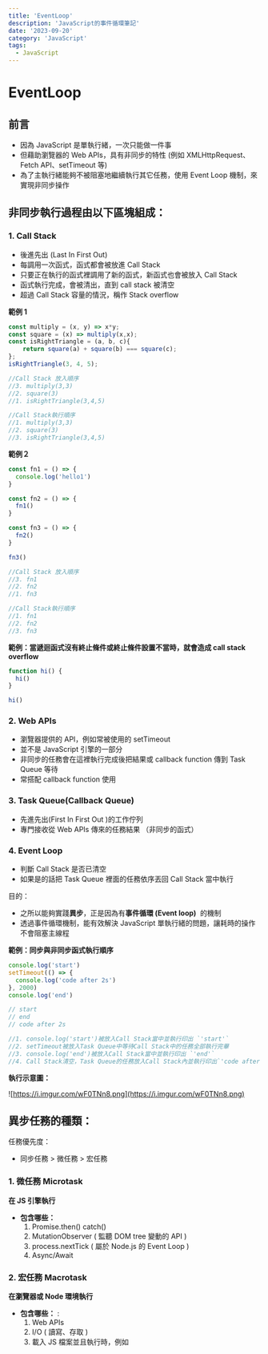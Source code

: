```yaml
---
title: 'EventLoop'
description: 'JavaScript的事件循環筆記'
date: '2023-09-20'
category: 'JavaScript'
tags:
  - JavaScript
---
```


# EventLoop

## 前言

- 因為 JavaScript 是單執行緒，一次只能做一件事
- 但藉助瀏覽器的 Web APIs，具有非同步的特性
  (例如 XMLHttpRequest、Fetch API、setTimeout 等)
- 為了主執行緒能夠不被阻塞地繼續執行其它任務，使用 Event Loop 機制，來實現非同步操作

## 非同步執行過程由以下區塊組成：

### 1. Call Stack

- 後進先出 (Last In First Out)
- 每調用一次函式，函式都會被放進 Call Stack
- 只要正在執行的函式裡調用了新的函式，新函式也會被放入 Call Stack
- 函式執行完成，會被清出，直到 call stack 被清空
- 超過 Call Stack 容量的情況，稱作 Stack overflow

**範例 1**

```js
const multiply = (x, y) => x*y;
const square = (x) => multiply(x,x);
const isRightTriangle = (a, b, c){
    return square(a) + square(b) === square(c);
};
isRightTriangle(3, 4, 5);

//Call Stack 放入順序
//3. multiply(3,3)
//2. square(3)
//1. isRightTriangle(3,4,5)

//Call Stack執行順序
//1. multiply(3,3)
//2. square(3)
//3. isRightTriangle(3,4,5)
```

**範例２**

```js
const fn1 = () => {
  console.log('hello1')
}

const fn2 = () => {
  fn1()
}

const fn3 = () => {
  fn2()
}

fn3()

//Call Stack 放入順序
//3. fn1
//2. fn2
//1. fn3

//Call Stack執行順序
//1. fn1
//2. fn2
//3. fn3
```

**範例：當遞迴函式沒有終止條件或終止條件設置不當時，就會造成 call stack overflow**

```js
function hi() {
  hi()
}

hi()
```

### 2. Web APIs

- 瀏覽器提供的 API，例如常被使用的 setTimeout
- 並不是 JavaScript 引擎的一部分
- 非同步的任務會在這裡執行完成後把結果或 callback function 傳到 Task Queue 等待
- 常搭配 callback function 使用

### 3. Task Queue(Callback Queue)

- 先進先出(First In First Out )的工作佇列
- 專門接收從 Web APIs 傳來的任務結果 （非同步的函式）

### 4. Event Loop

- 判斷 Call Stack 是否已清空
- 如果是的話把 Task Queue 裡面的任務依序丟回 Call Stack 當中執行

目的：

- 之所以能夠實踐**異步**，正是因為有**事件循環 (Event loop)**  的機制
- 透過事件循環機制，能有效解決 JavaScript 單執行緒的問題，讓耗時的操作不會阻塞主線程

**範例：同步與非同步函式執行順序**

```js
console.log('start')
setTimeout(() => {
  console.log('code after 2s')
}, 2000)
console.log('end')

// start
// end
// code after 2s

//1. console.log('start')被放入Call Stack當中並執行印出 `'start'`
//2. setTimeout被放入Task Queue中等待Call Stack中的任務全部執行完畢
//3. console.log('end')被放入Call Stack當中並執行印出 `'end'`
//4. Call Stack清空，Task Queue的任務放入Call Stack內並執行印出`'code after 2s'`
```

**執行示意圖：**

![https://i.imgur.com/wF0TNn8.png](https://i.imgur.com/wF0TNn8.png)

## 異步任務的種類：

任務優先度：

- 同步任務 > 微任務 > 宏任務

### 1. 微任務 Microtask

**在 JS 引擎執行**

- **包含哪些：**
  1.  Promise.then() catch()
  2.  MutationObserver ( 監聽 DOM tree 變動的 API )
  3.  process.nextTick ( 屬於 Node.js 的 Event Loop )
  4.  Async/Await

### 2. 宏任務 Macrotask

**在瀏覽器或 Node 環境執行**

- **包含哪些：** :
  1.  Web APIs
  2.  I/O ( 讀寫、存取 )
  3.  載入 JS 檔案並且執行時，例如  **<script>**
  4.  渲染畫面 ( Render )
  5.  settimeout, setinterval

### 執行順序

- 執行一次宏任務 (最開始會是整個  **srcipt** )
- 執行過程中如果遇到宏任務，就放進宏任務隊列
- 執行過程中如果遇到微任務，就放進微任務隊列
- 當執行棧空了，先檢查微任務隊列，如果有微任務，就依序執行直到微任務隊列為空
- 接著進行瀏覽器的渲染，渲然完後開始下一個宏任務 (回到最開始的步驟)

### 範例

```html
<script>
  console.log('同步任務開始') // 同步任務

  setTimeout(() => {
    console.log('宏任務 1') // 宏任務
  }, 0)

  Promise.resolve().then(() => {
    console.log('微任務 1') // 微任務
  })

  console.log('同步任務結束') // 同步任務

  setTimeout(() => {
    console.log('宏任務 2') // 宏任務
  }, 0)
</script>
```

```js
// 輸出結果
// 同步任務開始
// 同步任務結束
// 微任務 1
// 宏任務 1
// 宏任務 2
```

1. 執行主腳本作為宏任務：

- 首先，整個 <script> 標籤中的內容被視為一個宏任務
- 在這個宏任務中，JavaScript 引擎會按順序執行腳本中的同步程式碼

2. 執行同步任務：

- 腳本中的同步程式碼（例如 `console.log`）會被立即執行

3. 安排微任務和宏任務：

- 在這個宏任務（即主腳本）的過程中，會遇到非同步操作（如 `Promise.then` 和 `setTimeout`）
- 這些非同步操作不會立即執行，而是會安排相應的微任務（`Promise.then`）和宏任務（`setTimeout`）

4. 完成宏任務，處理微任務佇列：

- 主腳本（初始宏任務）執行完畢後，JavaScript 引擎會處理所有排隊的微任務
- 這時，`Promise.then callback` 會被執行。

5. 執行下一個宏任務：

- 微任務佇列清空後，事件迴圈會處理下一個宏任務
- `setTimeout callback`（如果其延遲時間已到）將被執行。

## 參考資料

- [JS Event Loop by Tim](https://timemo.vercel.app/docs/javascript/javascript-event-loop)
- [請說明瀏覽器中的事件循環 (Event Loop)](https://www.explainthis.io/zh-hant/swe/what-is-event-loop)
- [JSV9000](https://www.jsv9000.app/)
- [事件循环：微任务和宏任务](https://zh.javascript.info/event-loop)
